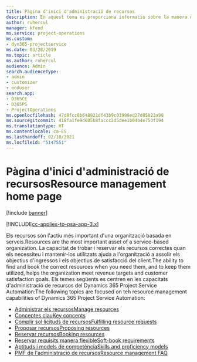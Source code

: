 ```yaml
---
title: Pàgina d'inici d'administració de recursos
description: En aquest tema es proporciona informació sobre la manera d'administrar els recursos.
author: ruhercul
manager: kfend
ms.service: project-operations
ms.custom:
- dyn365-projectservice
ms.date: 03/28/2019
ms.topic: article
ms.author: ruhercul
audience: Admin
search.audienceType:
- admin
- customizer
- enduser
search.app:
- D365CE
- D365PS
- ProjectOperations
ms.openlocfilehash: 47d8fcc8b648921df43b9c03999ed27d85823a98
ms.sourcegitcommit: 418fa1fe9d605b8faccc2d5dee1b04b4e753f194
ms.translationtype: HT
ms.contentlocale: ca-ES
ms.lasthandoff: 02/10/2021
ms.locfileid: "5147551"
---
```

# <a name="resource-management-home-page"></a><span data-ttu-id="804f4-103">Pàgina d'inici d'administració de recursos</span><span class="sxs-lookup"><span data-stu-id="804f4-103">Resource management home page</span></span>

[!include [banner](../includes/psa-now-project-operations.md)]

[!INCLUDE[cc-applies-to-psa-app-3.x](../includes/cc-applies-to-psa-app-3x.md)]

<span data-ttu-id="804f4-104">Els recursos són l'actiu més important d'una organització basada en serveis.</span><span class="sxs-lookup"><span data-stu-id="804f4-104">Resources are the most important asset of a service-based organization.</span></span> <span data-ttu-id="804f4-105">La capacitat de trobar i reservar els recursos correctes quan els necessiteu i mantenir-los utilitzats ajuda a l'organització a assolir els objectius d'ingressos i els objectius de satisfacció del client.</span><span class="sxs-lookup"><span data-stu-id="804f4-105">The ability to find and book the correct resources when you need them, and to keep them utilized, helps the organization meet revenue targets and customer satisfaction goals.</span></span> <span data-ttu-id="804f4-106">Els temes següents es centren en les capacitats d'administració de recursos del Dynamics 365 Project Service Automation:</span><span class="sxs-lookup"><span data-stu-id="804f4-106">The following topics are focused on teh resource management capabilities of Dynamics 365 Project Service Automation:</span></span>

- [<span data-ttu-id="804f4-107">Administrar els recursos</span><span class="sxs-lookup"><span data-stu-id="804f4-107">Manage resources</span></span>](manage-resources.md)
- [<span data-ttu-id="804f4-108">Conceptes clau</span><span class="sxs-lookup"><span data-stu-id="804f4-108">Key concepts</span></span>](reports-key-concepts.md)
- [<span data-ttu-id="804f4-109">Complir sol·licituds de recursos</span><span class="sxs-lookup"><span data-stu-id="804f4-109">Fulfilling resource requests</span></span>](resource-management-fulfill-requests.md)
- [<span data-ttu-id="804f4-110">Proposar recursos</span><span class="sxs-lookup"><span data-stu-id="804f4-110">Proposing resources</span></span>](resource-management-propose-resources.md)
- [<span data-ttu-id="804f4-111">Reservar recursos</span><span class="sxs-lookup"><span data-stu-id="804f4-111">Booking resources</span></span>](resource-management-book-resources-scheduleboard.md)
- [<span data-ttu-id="804f4-112">Reservar requisits manera flexible</span><span class="sxs-lookup"><span data-stu-id="804f4-112">Soft-book requirements</span></span>](resource-management-softbook-requirements.md)
- [<span data-ttu-id="804f4-113">Aptituds i models de competència</span><span class="sxs-lookup"><span data-stu-id="804f4-113">Skills and proficiency models</span></span>](resource-management-skills-proficiency.md)
- [<span data-ttu-id="804f4-114">PMF de l'administració de recursos</span><span class="sxs-lookup"><span data-stu-id="804f4-114">Resource management FAQ</span></span>](resource-management-faq.md)
